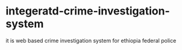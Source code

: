 # integeratd-crime-investigation-system
it is web based crime investigation system for ethiopia federal police 
